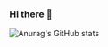 ### Hi there 👋

![Anurag's GitHub stats](https://github-readme-stats.vercel.app/api?username=karimsx&show_icons=true&theme=radical)
